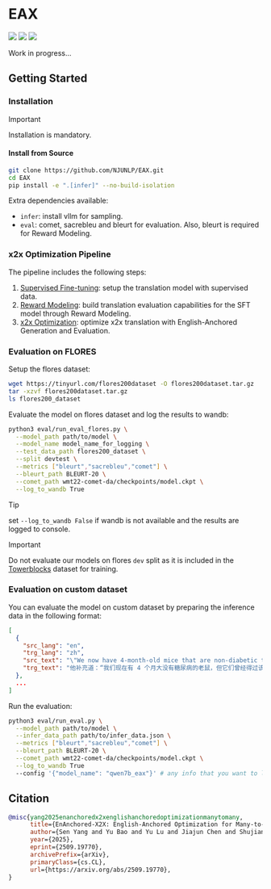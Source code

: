 # EAX

<a href="https://arxiv.org/abs/2509.19770">
  <img src="https://img.shields.io/badge/EAX-Paper-blue"></a>
<a href="https://huggingface.co/collections/double7/enanchored-x2x-6830338f017061c30226107d">
  <img src="https://img.shields.io/badge/EAX-Hugging Face-brightgreen"></a>
<a href="LICENSE">
  <img src="https://img.shields.io/badge/License-MIT-yellow"></a>


Work in progress...

## Getting Started

### Installation

> [!IMPORTANT]
> Installation is mandatory.

#### Install from Source

```bash
git clone https://github.com/NJUNLP/EAX.git
cd EAX
pip install -e ".[infer]" --no-build-isolation
```

Extra dependencies available:
- `infer`: install vllm for sampling.
- `eval`: comet, sacrebleu and bleurt for evaluation. Also, bleurt is required for Reward Modeling.

### x2x Optimization Pipeline

The pipeline includes the following steps:
1. [Supervised Fine-tuning](recipes/sft.md): setup the translation model with supervised data.
2. [Reward Modeling](recipes/rm.md): build translation evaluation capabilities for the SFT model through Reward Modeling.
3. [x2x Optimization](recipes/xpo.md): optimize x2x translation with English-Anchored Generation and Evaluation.

### Evaluation on FLORES

Setup the flores dataset:
```bash
wget https://tinyurl.com/flores200dataset -O flores200dataset.tar.gz
tar -xzvf flores200dataset.tar.gz
ls flores200_dataset
```

Evaluate the model on flores dataset and log the results to wandb:
```bash
python3 eval/run_eval_flores.py \
  --model_path path/to/model \
  --model_name model_name_for_logging \
  --test_data_path flores200_dataset \
  --split devtest \
  --metrics ["bleurt","sacrebleu","comet"] \
  --bleurt_path BLEURT-20 \
  --comet_path wmt22-comet-da/checkpoints/model.ckpt \
  --log_to_wandb True
```

> [!TIP]
> set `--log_to_wandb False` if wandb is not available and the results are logged to console.

> [!IMPORTANT]
> Do not evaluate our models on flores `dev` split as it is included in the [Towerblocks](https://huggingface.co/datasets/Unbabel/TowerBlocks-v0.1) dataset for training.

### Evaluation on custom dataset

You can evaluate the model on custom dataset by preparing the inference data in the following format:
```json
[
  {
    "src_lang": "en",
    "trg_lang": "zh",
    "src_text": "\"We now have 4-month-old mice that are non-diabetic that used to be diabetic,\" he added.",
    "trg_text": "他补充道：“我们现在有 4 个月大没有糖尿病的老鼠，但它们曾经得过该病。”",
  },
  ...
]
```

Run the evaluation:
```bash
python3 eval/run_eval.py \
  --model_path path/to/model \
  --infer_data_path path/to/infer_data.json \
  --metrics ["bleurt","sacrebleu","comet"] \
  --bleurt_path BLEURT-20 \
  --comet_path wmt22-comet-da/checkpoints/model.ckpt \
  --log_to_wandb True
  --config '{"model_name": "qwen7b_eax"}' # any info that you want to log to wandb
```


## Citation 

```bibtex
@misc{yang2025enanchoredx2xenglishanchoredoptimizationmanytomany,
      title={EnAnchored-X2X: English-Anchored Optimization for Many-to-Many Translation}, 
      author={Sen Yang and Yu Bao and Yu Lu and Jiajun Chen and Shujian Huang and Shanbo Cheng},
      year={2025},
      eprint={2509.19770},
      archivePrefix={arXiv},
      primaryClass={cs.CL},
      url={https://arxiv.org/abs/2509.19770}, 
}
```
